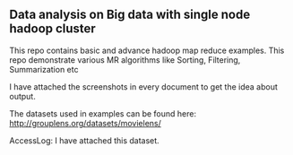 ## Data analysis on Big data with single node hadoop cluster 
This repo contains basic and advance hadoop map reduce examples.
This repo demonstrate various MR algorithms like Sorting, Filtering, Summarization etc

I have attached the screenshots in every document to get the idea about output.

The datasets used in examples can be found here:
http://grouplens.org/datasets/movielens/

AccessLog:
I have attached this dataset.

